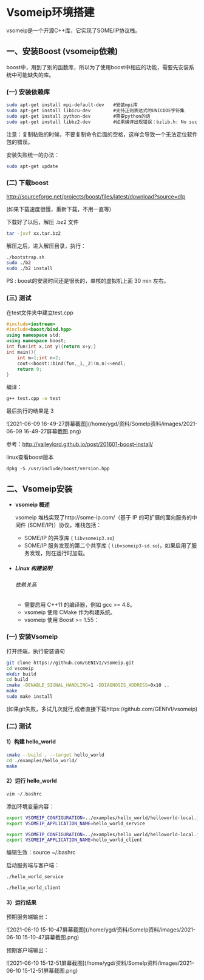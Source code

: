 # Vsomeip环境搭建

vsomeip是一个开源C++库，它实现了SOME/IP协议栈。

## 一、安装Boost (vsomeip依赖)

boost中，用到了别的函数库，所以为了使用boost中相应的功能，需要先安装系统中可能缺失的库。

### (一) 安装依赖库

```bash
sudo apt-get install mpi-default-dev　　#安装mpi库  
sudo apt-get install libicu-dev　　　　　#支持正则表达式的UNICODE字符集   
sudo apt-get install python-dev　　　　　#需要python的话  
sudo apt-get install libbz2-dev　　　　　#如果编译出现错误：bzlib.h: No such file ordirectory
```


注意：复制粘贴的时候，不要复制命令后面的空格，这样会导致一个无法定位软件包的错误。

安装失败统一的办法：

```bash
sudo apt-get update  
```

### (二) 下载boost

http://sourceforge.net/projects/boost/files/latest/download?source=dlp

(如果下载速度很慢，重新下载，不用一直等)

下载好了以后，解压 .bz2 文件

```bash
tar -jxvf xx.tar.bz2
```

解压之后，进入解压目录，执行：

```bash
./bootstrap.sh
sudo ./b2
sudo ./b2 install
```

PS : boost的安装时间还是很长的，单核的虚拟机上面 30 min 左右。

### (三) 测试

在test文件夹中建立test.cpp

```c++
#include<iostream>
#include<boost/bind.hpp>
using namespace std;
using namespace boost;
int fun(int x,int y){return x+y;}
int main(){
    int m=1;int n=2;
    cout<<boost::bind(fun,_1,_2)(m,n)<<endl;
    return 0;
}
```

编译：

```bash
g++ test.cpp -o test  
```

最后执行的结果是 3

![2021-06-09 16-49-27屏幕截图](/home/ygd/资料/SomeIp资料/images/2021-06-09 16-49-27屏幕截图.png)

参考：http://valleylord.github.io/post/201601-boost-install/

linux查看boost版本

```
dpkg -S /usr/include/boost/version.hpp
```



## 二、Vsomeip安装

- **vsomeip 概述**

  vsomeip 堆栈实现了http://some-ip.com/（基于 IP 的可扩展的面向服务的中间件 (SOME/IP)）协议。堆栈包括：

  - SOME/IP 的共享库 ( `libvsomeip3.so`)
  - SOME/IP 服务发现的第二个共享库 ( `libvsomeip3-sd.so`)，如果启用了服务发现，则在运行时加载。

- ##### Linux 构建说明

  ###### 依赖关系

  - 需要启用 C++11 的编译器，例如 gcc >= 4.8。
  - vsomeip 使用 CMake 作为构建系统。
  - vsomeip 使用 Boost >= 1.55：

### (一) 安装Vsomeip

打开终端，执行安装语句

```bash
git clone https://github.com/GENIVI/vsomeip.git
cd vsomeip
mkdir build
cd build
cmake -DENABLE_SIGNAL_HANDLING=1 -DDIAGNOSIS_ADDRESS=0x10 ..
make
sudo make install
```

(如果git失败，多试几次就行,或者直接下载https://github.com/GENIVI/vsomeip)



### (二) 测试

#### 1）构建 hello_world

```bash
cmake --build . --target hello_world
cd ./examples/hello_world/
make
```

#### 2）运行 hello_world

```bash
vim ~/.bashrc
```

添加环境变量内容：

```bash
export VSOMEIP_CONFIGURATION=../examples/hello_world/helloworld-local.json
export VSOMEIP_APPLICATION_NAME=hello_world_service
```

```bash
export VSOMEIP_CONFIGURATION=../examples/hello_world/helloworld-local.json
export VSOMEIP_APPLICATION_NAME=hello_world_client
```

编辑生效：source ~/.bashrc

启动服务端与客户端：

```bash
./hello_world_service

./hello_world_client
```

#### 3）运行结果

预期服务端输出：

![2021-06-10 15-10-47屏幕截图](/home/ygd/资料/SomeIp资料/images/2021-06-10 15-10-47屏幕截图.png)

预期客户端输出：

![2021-06-10 15-12-51屏幕截图](/home/ygd/资料/SomeIp资料/images/2021-06-10 15-12-51屏幕截图.png)



## 